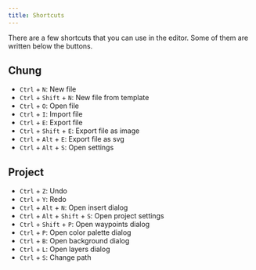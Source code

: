 ```yaml
---
title: Shortcuts
---
```


There are a few shortcuts that you can use in the editor. Some of them are written below the buttons.

## Chung

* `Ctrl` + `N`: New file
* `Ctrl` + `Shift` + `N`: New file from template
* `Ctrl` + `O`: Open file
* `Ctrl` + `I`: Import file
* `Ctrl` + `E`: Export file
* `Ctrl` + `Shift` + `E`: Export file as image
* `Ctrl` + `Alt` + `E`: Export file as svg
* `Ctrl` + `Alt` + `S`: Open settings

## Project

* `Ctrl` + `Z`: Undo
* `Ctrl` + `Y`: Redo
* `Ctrl` + `Alt` + `N`: Open insert dialog
* `Ctrl` + `Alt` + `Shift` + `S`: Open project settings
* `Ctrl` + `Shift` + `P`: Open waypoints dialog
* `Ctrl` + `P`: Open color palette dialog
* `Ctrl` + `B`: Open background dialog
* `Ctrl` + `L`: Open layers dialog
* `Ctrl` + `S`: Change path
